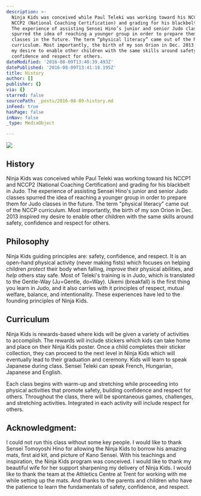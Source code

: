 ```yaml
---
description: >-
  Ninja Kids was conceived while Paul Teleki was working toward his NCCP1 and
  NCCP2 (National Coaching Certification) and grading for his blackbelt in Judo.
  The experience of assisting Sensei Hino’s junior and senior Judo classes
  spurred the idea of reaching a younger group in order to prepare them for Judo
  classes in the future. The term “physical literacy” came out of the NCCP
  curriculum. Most importantly, the birth of my son Orion in Dec. 2013 inspired
  my desire to enable other children with the same skills around safety,
  confidence and respect for others.
dateModified: '2016-08-09T13:40:39.493Z'
datePublished: '2016-08-09T13:41:18.195Z'
title: History
author: []
publisher: {}
via: {}
starred: false
sourcePath: _posts/2016-08-09-history.md
inFeed: true
hasPage: false
inNav: false
_type: MediaObject

---
```

![](https://the-grid-user-content.s3-us-west-2.amazonaws.com/4e4dfe3f-9276-4a95-a5f3-50f5a13f991c.png)

## **History**

Ninja Kids was conceived while Paul Teleki was working toward his NCCP1 and NCCP2 (National Coaching Certification) and grading for his blackbelt in Judo. The experience of assisting Sensei Hino's junior and senior Judo classes spurred the idea of reaching a younger group in order to prepare them for Judo classes in the future. The term "physical literacy" came out of the NCCP curriculum. Most importantly, the birth of my son Orion in Dec. 2013 inspired my desire to enable other children with the same skills around safety, confidence and respect for others.

## **Philosophy**

Ninja Kids guiding principles are: safety, confidence, and respect. It is an open-hand physical activity (never making fists) which focuses on helping children _protect_ their body when falling, _improve_ their physical abilities, and _help_ others stay safe. Most of Teleki's training is in Judo, which is translated to the Gentle-Way (Ju=Gentle, do=Way). Ukemi (breakfall) is the first thing you learn in Judo, and it also carries with it principles of respect, mutual welfare, balance, and intentionality. These experiences have led to the founding principles of Ninja Kids.

## **Curriculum**

Ninja Kids is rewards-based where kids will be given a variety of activities to accomplish. The rewards will include stickers which kids can take home and place on their Ninja Kids poster. Once a child completes their sticker collection, they can proceed to the next level in Ninja Kids which will eventually lead to their graduation and ceremony. Kids will learn to speak Japanese during class. Sensei Teleki can speak French, Hungarian, Japanese and English.

Each class begins with warm-up and stretching while proceeding into physical activities that promote safety, building confidence and respect for others. Throughout the class, there will be spontaneous games, challenges, and stretching activities. Integrated in each activity will include respect for others.

## **Acknowledgment:**

I could not run this class without some key people. I would like to thank Sensei Tomoyoshi Hino for allowing the Ninja Kids to borrow his amazing mats, first aid kit, and picture of Kano Sensei. With his teachings and inspiration, the Ninja Kids program was conceived. I would like to thank my beautiful wife for her support sharpening my delivery of Ninja Kids. I would like to thank the team at the Athletics Centre at Trent for working with me while setting up the mats. And thanks to the parents and children who have the patience to learn the fundamentals of safety, confidence, and respect.